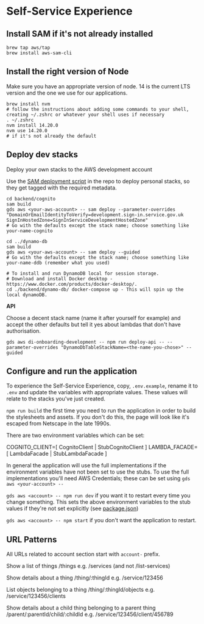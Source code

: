 # Self-Service Experience

## Install SAM if it's not already installed

```shell
brew tap aws/tap
brew install aws-sam-cli
```

## Install the right version of Node

Make sure you have an appropriate version of node. 14 is the current LTS version and the one we use for our applications.

```shell
brew install nvm
# follow the instructions about adding some commands to your shell, creating ~/.zshrc or whatever your shell uses if necessary
. ~/.zshrc
nvm install 14.20.0
nvm use 14.20.0
# if it's not already the default
```

## Deploy dev stacks

Deploy your own stacks to the AWS development account

Use the [SAM deployment script](infrastructure/deploy-sam-stack.sh) in the repo to deploy personal stacks, so they get tagged with the required metadata.

```shell
cd backend/cognito
sam build
gds aws <your-aws-account> -- sam deploy --parameter-overrides "DomainOrEmailIdentityToVerify=development.sign-in.service.gov.uk SignInHostedZone=SignInServiceDevelopmentHostedZone"
# Go with the defaults except the stack name; choose something like your-name-cognito

cd ../dynamo-db
sam build
gds aws <your-aws-account> -- sam deploy --guided
# Go with the defaults except the stack name; choose something like your-name-ddb (remember what you used)

# To install and run DynamoDB local for session storage.
# Download and install Docker desktop - https://www.docker.com/products/docker-desktop/.
cd ./backend/dynamo-db/ docker-compose up - This will spin up the local dynamoDB.
```

**API**

Choose a decent stack name (name it after yourself for example) and accept the other defaults but tell it yes about lambdas that don't have authorisation.

```shell
gds aws di-onboarding-development -- npm run deploy-api -- --parameter-overrides "DynamoDbTableStackName=<the-name-you-chose>" --guided
```

## Configure and run the application

To experience the Self-Service Experience, copy, `.env.example`, rename it to `.env` and update the variables with appropriate values. These values will relate to the stacks you've just created.

`npm run build` the first time you need to run the application in order to build the stylesheets and assets. If you don't do this, the page will look like it's escaped from Netscape in the late 1990s.

There are two environment variables which can be set:

COGNITO_CLIENT=[ CognitoClient | StubCognitoClient ]
LAMBDA_FACADE=[ LambdaFacade | StubLambdaFacade ]

In general the application will use the full implementations if the environment variables have not been set to use the stubs. To use the full implementations you'll need AWS Credentials; these can be set using `gds aws <your-account> --`

`gds aws <account> -- npm run dev` if you want it to restart every time you change something. This sets the above environment variables to the stub values if they're not set explicitly (see [package.json](./express/package.json))

`gds aws <account> -- npm start` if you don't want the application to restart.

## URL Patterns

All URLs related to account section start with `account-` prefix.

Show a list of things
/things
e.g. /services (and not /list-services)

Show details about a thing
/thing/:thingId
e.g. /service/123456

List objects belonging to a thing
/thing/:thingId/objects
e.g. /service/123456/clients

Show details about a child thing belonging to a parent thing
/parent/:parentId/child/:childId
e.g. /service/123456/client/456789


